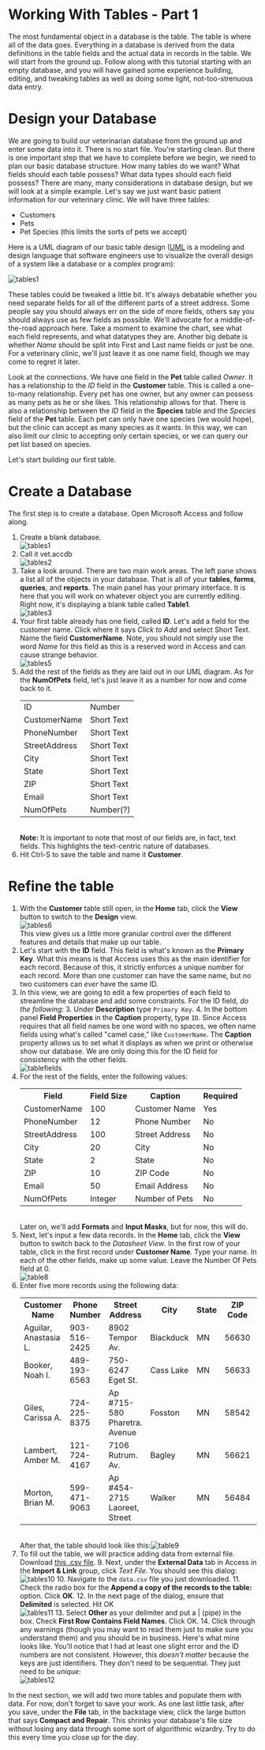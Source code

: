# Working With Tables - Part 1

The most fundamental object in a database is the table. The table is where all of the data goes. Everything in a database is derived from the data definitions in the table fields and the actual data in records in the table. We will start from the ground up. Follow along with this tutorial starting with an empty database, and you will have gained some experience building, editing, and tweaking tables as well as doing some light, not-too-strenuous data entry.

# Design your Database

We are going to build our veterinarian database from the ground up and enter some data into it. There is no start file. You're starting clean. But there is one important step that we have to complete before we begin, we need to plan our basic database structure. How many tables do we want? What fields should each table possess? What data types should each field possess? There are many, many considerations in database design, but we will look at a simple example. Let's say we just want basic patient information for our veterinary clinic. We will have three tables:
* Customers
* Pets
* Pet Species (this limits the sorts of pets we accept)

Here is a UML diagram of our basic table design ([UML](https://en.wikipedia.org/wiki/Unified_Modeling_Language) is a modeling and design language that software engineers use to visualize the overall design of a system like a database or a complex program):

![tables1](images\5-3-tables-4.png)

These tables could be tweaked a little bit. It's always debatable whether you need separate fields for all of the different parts of a street address. Some people say you should always err on the side of more fields, others say you should always use as few fields as possible. We'll advocate for a middle-of-the-road approach here. Take a moment to examine the chart, see what each field represents, and what datatypes they are. Another big debate is whether *Name* should be split into First and Last name fields or just be one. For a veterinary clinic, we'll just leave it as one name field, though we may come to regret it later.

Look at the connections. We have one field in the **Pet** table called *Owner*. It has a relationship to the *ID* field in the **Customer** table. This is called a one-to-many relationship. Every pet has one owner, but any owner can possess as many pets as he or she likes. This relationship allows for that. There is also a relationship between the *ID* field in the **Species** table and the *Species* field of the **Pet** table. Each pet can only have one species (we would hope), but the clinic can accept as many species as it wants. In this way, we can also limit our clinic to accepting only certain species, or we can query our pet list based on species.

Let's start building our first table.

# Create a Database

The first step is to create a database. Open Microsoft Access and follow along.

1. Create a blank database.<br /> ![tables1](images\5-3-tables-1.png)
2. Call it vet.accdb<br /> ![tables2](images\5-3-tables-2.png)
3. Take a look around. There are two main work areas. The left pane shows a list all of the objects in your database. That is all of your **tables**, **forms**, **queries**, and **reports**. The main panel has your primary interface. It is here that you will work on whatever object you are currently editing. Right now, it's displaying a blank table called **Table1**.<br /> ![tables3](images\5-3-tables-3.png)
4. Your first table already has one field, called **ID**. Let's add a field for the customer name. Click where it says *Click to Add* and select Short Text. Name the field **CustomerName**. Note, you should not simply use the word *Name* for this field as this is a reserved word in Access and can cause strange behavior. <br /> ![tables5](images\5-3-tables-5.png)
5. Add the rest of the fields as they are laid out in our UML diagram. As for the **NumOfPets** field, let's just leave it as a number for now and come back to it. <table><tr><td>ID</td><td>Number</td></tr><tr><td>CustomerName</td><td>Short Text</td></tr><tr><td>PhoneNumber</td><td>Short Text</td></tr><tr><td>StreetAddress</td><td>Short Text</td></tr><tr><td>City</td><td>Short Text</td></tr><tr><td>State</td><td>Short Text</td></tr><tr><td>ZIP</td><td>Short Text</td></tr><tr><td>Email</td><td>Short Text</td></tr><tr><td>NumOfPets</td><td>Number(?)</td></tr></table><br /> **Note:** It is important to note that most of our fields are, in fact, text fields. This highlights the text-centric nature of databases.
6. Hit Ctrl-S to save the table and name it **Customer**.

# Refine the table

1. With the **Customer** table still open, in the **Home** tab, click the **View** button to switch to the **Design** view.<br />![tables6](images\5-3-tables-6.png)<br /> This view gives us a little more granular control over the different features and details that make up our table.
2. Let's start with the **ID** field. This field is what's known as the **Primary Key**. What this means is that Access uses this as the main identifier for each record. Because of this, it strictly enforces a unique number for each record. More than one customer can have the same name, but no two customers can _ever_ have the same ID.
3. In this view, we are going to edit a few properties of each field to streamline the database and add some constraints. For the ID field, _do the following_:
    3. Under **Description** type `Primary Key`.
    4. In the bottom panel **Field Properties** in the **Caption** property, type `ID`. Since Access requires that all field names be one word with no spaces, we often name fields using what's called "camel case," like `CustomerName`. The **Caption** property allows us to set what it displays as when we print or otherwise show our database. We are only doing this for the ID field for consistency with the other fields.<br />![tablefields](images\5-3-tables-7.png)
5. For the rest of the fields, enter the following values:<br /><table><tr><th>Field</th><th>Field Size</th><th>Caption</th><th>Required</th></tr><tr><td>CustomerName</td><td>100</td><td>Customer Name</td><td>Yes</td></tr><tr><td>PhoneNumber</td><td>12</td><td>Phone Number</td><td>No</td></tr><tr><td>StreetAddress</td><td>100</td><td>Street Address</td><td>No</td></tr><tr><td>City</td><td>20</td><td>City</td><td>No</td></tr><tr><td>State</td><td>2</td><td>State</td><td>No</td></tr><tr><td>ZIP</td><td>10</td><td>ZIP Code</td><td>No</td></tr><tr><td>Email</td><td>50</td><td>Email Address</td><td>No</td></tr><tr><td>NumOfPets</td><td>Integer</td><td>Number of Pets</td><td>No</td></tr></table><br /> Later on, we'll add **Formats** and **Input Masks**, but for now, this will do.
6. Next, let's input a few data records. In the **Home** tab, click the **View** button to switch back to the _Datasheet View_. In the first row of your table, click in the first record under **Customer Name**. Type your name. In each of the other fields, make up some value. Leave the Number Of Pets field at 0.<br />![table8](images\5-3-tables-8.png)
7. Enter five more records using the following data:<br /><table><tr><th>Customer Name</th><th>Phone Number</th><th>Street Address</th><th>City</th><th>State</th><th>ZIP Code</th><th>Email Address</th></tr><tr><td>Aguilar, Anastasia L.</td><td>903-516-2425</td><td>8902 Tempor Av.</td><td>Blackduck</td><td>MN</td><td>56630</td><td>sed@ultricesposuerecubilia.org</td></tr><tr><td>Booker, Noah I.</td><td>489-193-6563</td><td>750-6247 Eget St.</td><td>Cass Lake</td><td>MN</td><td>56633</td><td>vulputate@IntegerurnaVivamus.edu</td></tr><tr><td>Giles, Carissa A.</td><td>724-225-8375</td><td>Ap #715-580 Pharetra. Avenue</td><td>Fosston</td><td>MN</td><td>58542</td><td>vitae.erat@necluctus.ca</td></tr><tr><td>Lambert, Amber M.</td><td>121-724-4167</td><td>7106 Rutrum. Av.</td><td>Bagley</td><td>MN</td><td>56621</td><td>sed.est@leo.ca</td></tr><tr><td>Morton, Brian M.</td><td>599-471-9063</td><td>Ap #454-2715 Laoreet, Street</td><td>Walker</td><td>MN</td><td>56484</td><td>non.arcu@ullamcorper.edu</td></tr></table><br /> After that, the table should look like this:![table9](images\5-3-tables-9.png)
8. To fill out the table, we will practice adding data from external file. Download [this .csv file](res\data.csv).
    9. Next, under the **External Data** tab in Access in the **Import & Link** group, click _Text File_. You should see this dialog: <br />![tables10](images\5-3-tables-10.png)
    10. Navigate to the `data.csv` file you just downloaded.
    11. Check the radio box for the **Append a copy of the records to the table:** option. Click **OK**.
    12. In the next page of the dialog, ensure that **Delimited** is selected. Hit OK<br /> ![tables11](images\5-3-tables-11.png)
    13. Select **Other** as your delimiter and put a | (pipe) in the box. Check **First Row Contains Field Names**. Click OK.
    14. Click through any warnings (though you may want to read them just to make sure you understand them) and you should be in business. Here's what mine looks like. You'll notice that I had at least one slight error and the ID numbers are not consistent. However, this _doesn't matter_ because the keys are just identifiers. They don't need to be sequential. They just need to be _unique_: <br /> ![tables12](images\5-3-tables-12.png)

In the next section, we will add two more tables and populate them with data. For now, don't forget to save your work. As one last little task, after you save, under the **File** tab, in the backstage view, click the large button that says **Compact and Repair**. This shrinks your database's file size without losing any data through some sort of algorithmic wizardry. Try to do this every time you close up for the day.

